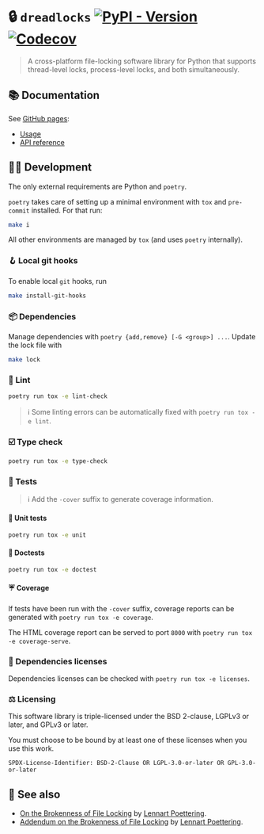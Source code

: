 🔒 `dreadlocks`
[![PyPI - Version](https://img.shields.io/pypi/v/dreadlocks?style=flat)](https://pypi.org/project/dreadlocks)
[![Codecov](https://img.shields.io/codecov/c/github/techno-solutionist-collective/dreadlocks?style=flat)](https://app.codecov.io/gh/techno-solutionist-collective/dreadlocks)
==

> A cross-platform file-locking software library for Python that supports
> thread-level locks, process-level locks, and both simultaneously.


## 📚 Documentation

See [GitHub pages](https://techno-solutionist-collective.github.io/dreadlocks/latest):

  - [Usage](https://techno-solutionist-collective.github.io/dreadlocks/latest/usage)
  - [API reference](https://techno-solutionist-collective.github.io/dreadlocks/latest/api)



## 👩‍💻  Development

The only external requirements are Python and `poetry`.

`poetry` takes care of setting up a minimal environment with `tox` and `pre-commit` installed.
For that run:

```sh
make i
```

All other environments are managed by `tox` (and uses `poetry` internally).


### 🪝 Local git hooks

To enable local `git` hooks, run

```sh
make install-git-hooks
```


### 📦 Dependencies

Manage dependencies with `poetry {add,remove} [-G <group>] ...`. Update the
lock file with

```sh
make lock
```


### 👕 Lint

```sh
poetry run tox -e lint-check
```

> :information_source: Some linting errors can be automatically fixed with
> `poetry run tox -e lint`.


### ☑️ Type check

```sh
poetry run tox -e type-check
```


### 🧪 Tests

> :information_source: Add the `-cover` suffix to generate coverage
> information.

#### 🔬 Unit tests

```sh
poetry run tox -e unit
```

#### 📑 Doctests

```sh
poetry run tox -e doctest
```


#### ☔ Coverage

If tests have been run with the `-cover` suffix, coverage reports can be
generated with `poetry run tox -e coverage`.

The HTML coverage report can be served to port `8000` with `poetry run tox -e
coverage-serve`.


### 📜 Dependencies licenses

Dependencies licenses can be checked with `poetry run tox -e licenses`.


### ⚖️ Licensing

This software library is triple-licensed under the BSD 2-clause, LGPLv3 or
later, and GPLv3 or later.

You must choose to be bound by at least one of these licenses when you use
this work.

`SPDX-License-Identifier: BSD-2-Clause OR LGPL-3.0-or-later OR GPL-3.0-or-later`


## 👀 See also

  - [On the Brokenness of File Locking](http://0pointer.de/blog/projects/locking) by [Lennart Poettering](http://0pointer.de).
  - [Addendum on the Brokenness of File Locking](http://0pointer.de/blog/projects/locking2) by [Lennart Poettering](http://0pointer.de).
